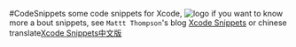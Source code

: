 #CodeSnippets
some code snippets for Xcode, 
![logo](https://raw.github.com/lianchengjiang/CodeSnippets/master/images/logo.gif)
if you want to know more a bout snippets, see `Mattt Thompson`'s blog [Xcode Snippets](http://nshipster.com/xcode-snippets/) or chinese translate[Xcode Snippets中文版](http://nshipster.cn/xcode-snippets/)
